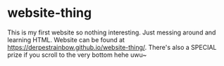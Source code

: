 # website-thing
This is my first website so nothing interesting. Just messing around and learning HTML. Website can be found at https://derpestrainbow.github.io/website-thing/.
There's also a SPECIAL prize if you scroll to the very bottom hehe uwu~
